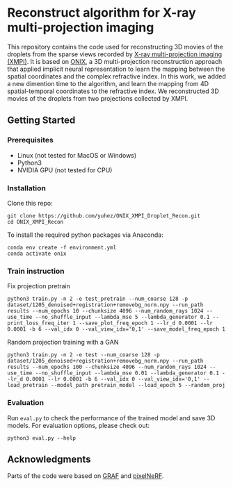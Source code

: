 # Reconstruct algorithm for X-ray multi-projection imaging
This repository contains the code used for reconstructing 3D movies of the droplets from the sparse views recorded by [X-ray multi-projection imaging (XMPI)](https://doi.org/10.1364/OPTICA.5.001521).
It is based on [ONIX](https://github.com/pvilla/ONIX), a 3D multi-projection reconstruction approach that applied implicit neural representation to learn the mapping between the spatial coordinates and the complex refractive index.
In this work, we added a new dimention time to the algorithm, and learn the mapping from 4D spatial-temporal coordinates to the refractive index.
We reconstructed 3D movies of the droplets from two projections collected by XMPI.


## Getting Started
### Prerequisites

- Linux (not tested for MacOS or Windows)
- Python3
- NVIDIA GPU (not tested for CPU)

### Installation
Clone this repo:

```
git clone https://github.com/yuhez/ONIX_XMPI_Droplet_Recon.git
cd ONIX_XMPI_Recon
```
To install the required python packages via Anaconda:

```
conda env create -f environment.yml
conda activate onix
```

### Train instruction

Fix projection pretrain 

```
python3 train.py -n 2 -e test_pretrain --num_coarse 128 -p dataset/1205_denoised+registration+removebg_norm.npy --run_path results --num_epochs 10 --chunksize 4096 --num_random_rays 1024 --use_time --no_shuffle_input --lambda_mse 5 --lambda_generator 0.1 --print_loss_freq_iter 1 --save_plot_freq_epoch 1 --lr_d 0.0001 --lr 0.0001 -b 6 --val_idx 0 --val_view_idx='0,1' --save_model_freq_epoch 1
```

Random projection training with a GAN

```
python3 train.py -n 2 -e test --num_coarse 128 -p dataset/1205_denoised+registration+removebg_norm.npy --run_path results --num_epochs 100 --chunksize 4096 --num_random_rays 1024 --use_time --no_shuffle_input --lambda_mse 0.01 --lambda_generator 0.1 --lr_d 0.0001 --lr 0.0001 -b 6 --val_idx 0 --val_view_idx='0,1' --load_pretrain --model_path pretrain_model --load_epoch 5 --random_proj 
```


### Evaluation
Run `eval.py` to check the performance of the trained model and save 3D models. 
For evaluation options, please check out:

`python3 eval.py --help`


## Acknowledgments
Parts of the code were based on [GRAF](https://github.com/autonomousvision/graf) and [pixelNeRF](https://github.com/sxyu/pixel-nerf).
